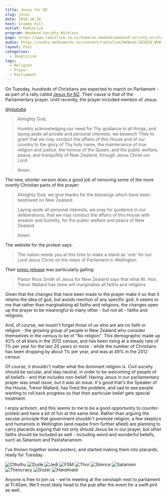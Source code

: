 ```yaml
---
title: Jesus for NZ
slug: jesus
date: 2018-10-28
host: Graeme Hill
outlet: RadioLive
program: Weekend Variety Wireless
page: https://www.radiolive.co.nz/home/on-demand/weekend-variety-wireless/2018/10/weekend-variety-wireless--in-case-you-missed-sunday2.html
audio: https://audio.mediaworks.nz/content/radiolive/WvWsat/281018_WVW_Skepticalthoughts.mp3
layout: Post
categories:
  - Skepticism
tags:
  - Religion
  - Prayer
  - Parliament
---
```


On Tuesday, hundreds of Christians are expected to march on Parliament - as part of a rally called [Jesus for NZ](https://www.jesusfornz.org/). Their cause is that of the Parliamentary prayer. Until recently, the prayer included mention of Jesus:

<!-- more -->

@[youtube](https://youtu.be/Gt0XAD-vJ7Y?t=41)

> Almighty God,
>
> Humbly acknowledging our need for Thy guidance in all things, and laying aside all private and personal interests, we beseech Thee to grant that we may conduct the affairs of this House and of our country to the glory of Thy holy name, the maintenance of true religion and justice, the honour of the Queen, and the public welfare, peace, and tranquillity of New Zealand, through Jesus Christ our Lord.
>
> Amen.

The new, shorter version does a good job of removing some of the more overtly Christian parts of the prayer:

> Almighty God, we give thanks for the blessings which have been bestowed on New Zealand.
>
> Laying aside all personal interests, we pray for guidance in our deliberations, that we may conduct the affairs of this House with wisdom and humility, for the public welfare and peace of New Zealand.
>
> Amen.

The website for the protest says:

> The nation needs you at this time to make a stand as 'one' for our Lord Jesus Christ on the steps of Parliament in Wellington.

Their [press release](http://www.scoop.co.nz/stories/PO1810/S00258/protest-against-agenda-to-remove-god-from-parliament.htm) was particularly galling:

> Pastor Ross Smith of Jesus for New Zealand says that what Rt. Hon. Trevor Mallard has done will marginalise all faiths and religions

Given that the changes that have been made to the prayer make it so that it retains the idea of god, but avoids mention of any specific god, it seems to me that rather than marginalising all faiths and religions, the changes open up the prayer to be meaningful to many other - but not all - faiths and religions.

And, of course, we mustn't forget those of us who are are no faith or religion - the growing group of people in New Zealand who consider themselves in the census to be of "No religion". This demographic made up 42% of all kiwis in the 2012 census, and has been rising at a steady rate of 1% per year for the last 20 years or more - while the number of Christians has been dropping by about 1% per year, and was at 49% in the 2012 census

Of course, it shouldn't matter what the dominant religion is. Civil society should be secular, and stay neutral, in order to be welcoming of people of all beliefs - and that includes non-belief. Having Jesus in our parliamentary prayer was small issue, but it was an issue. It's good that's the Speaker of the House, Trevor Mallard, has fixed the problem, and sad to see people wanting to roll back progress so that their particular belief gets special treatment.

I enjoy activism, and this seems to me to be a good opportunity to counter-protest and have a bit of fun at the same time. Rather than arguing the secular principle that government shouldn't promote religion, a few skeptics and humanists in Wellington (and maybe from further afield) are planning to carry placards arguing that not only should Jesus be in our prayer, but other faiths should be included as well - including weird and wonderful beliefs, such as Satanism and Pastafarianism.

I've thrown together some posters, and started making them into placards, ready for Tuesday.

![Cthulhu](./images/0001.jpg)
![Dude](./images/0002.jpg)
![Jedi](./images/0003.jpg)
![FSM](./images/0004.jpg)
![Thor](./images/0005.jpg)
![Silence](./images/0006.jpg)
![Satanism](./images/0007.jpg)
![Theocracy](./images/0008.jpg)
![Gozer](./images/0009.jpg)
![Handmaid](./images/0010.jpg)

Anyone is free to join us - we're meeting at the cenotaph next to parliament at 11:45am. We'll most likely head to the pub after the event for a swift pint as well.
